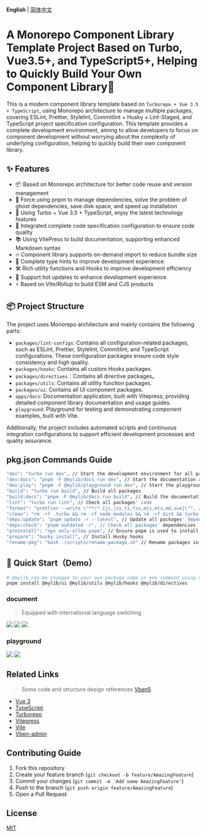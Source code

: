 **English** | [简体中文](./README.zh-CN.md)

# A Monorepo Component Library Template Project Based on Turbo, Vue3.5+, and TypeScript5+, Helping to Quickly Build Your Own Component Library🚀

This is a modern component library template based on `Turborepo + Vue 3.5 + TypeScript`, using Monorepo architecture to manage multiple packages, covering ESLint, Prettier, Stylelint, Commitlint + Husky + Lint-Staged, and TypeScript project specification configuration. This template provides a complete development environment, aiming to allow developers to focus on component development without worrying about the complexity of underlying configuration, helping to quickly build their own component library.

## ✨ Features

- 📦 Based on Monorepo architecture for better code reuse and version management
- 🚫 Force using pnpm to manage dependencies, solve the problem of ghost dependencies, save disk space, and speed up installation
- 🚀 Using Turbo + Vue 3.5 + TypeScript, enjoy the latest technology features
- 🎨 Integrated complete code specification configuration to ensure code quality
- 📚 Using VitePress to build documentation, supporting enhanced Markdown syntax
- 🔥 Component library supports on-demand import to reduce bundle size
- 🎯 Complete type hints to improve development experience
- 🛠️ Rich utility functions and Hooks to improve development efficiency
- 🔄 Support hot updates to enhance development experience
- ⚡️ Based on Vite/Rollup to build ESM and CJS products

## 📦 Project Structure

The project uses Monorepo architecture and mainly contains the following parts:

- `packages/lint-configs`: Contains all configuration-related packages, such as ESLint, Prettier, Stylelint, Commitlint, and TypeScript configurations. These configuration packages ensure code style consistency and high quality.
- `packages/hooks`: Contains all custom Hooks packages.
- `packages/directives`：Contains all directive packages。
- `packages/utils`: Contains all utility function packages.
- `packages/ui`: Contains all UI component packages.
- `apps/docs`: Documentation application, built with Vitepress, providing detailed component library documentation and usage guides.
- `playground`: Playground for testing and demonstrating component examples, built with Vite.

Additionally, the project includes automated scripts and continuous integration configurations to support efficient development processes and quality assurance.

## pkg.json Commands Guide

```bash
"dev": "turbo run dev", // Start the development environment for all packages
"dev:docs": "pnpm -F @mylib/docs run dev", // Start the documentation application
"dev:play": "pnpm -F @mylib/playground run dev", // Start the playground
"build": "turbo run build", // Build all packages
"build:docs": "pnpm -F @mylib/docs run build", // Build the documentation application
"lint": "turbo run lint", // Check all packages' code
"format": "prettier --write \"**/*.{js,jsx,ts,tsx,mjs,mts,md,vue}\"", // Format all packages' code
"clean": "rm -rf .turbo && rm -rf node_modules && rm -rf dist && turbo run clean", // Clean all packages
"deps:update": "pnpm update -r --latest", // Update all packages' dependencies
"deps:check": "pnpm outdated -r", // Check all packages' dependencies
"preinstall": "npx only-allow pnpm", // Ensure pnpm is used to install dependencies
"prepare": "husky install", // Install Husky hooks
"rename-pkg": "bash ./scripts/rename-package.sh" // Rename packages in one go, e.g., @mylib -> @vue3-lib
```

## 🚀 Quick Start（Demo）

```bash
# @mylib can be changed to your own package name in one command using rename-pkg, e.g., @vue3-lib
pnpm install @mylib/ui @mylib/utils @mylib/hooks @mylib/directives
```

### document

> Equipped with international language switching

![](https://huangmingfu.github.io/drawing-bed/images/pic-go/202411271628842.png)
![](https://huangmingfu.github.io/drawing-bed/images/pic-go/202411271629728.png)
![](https://huangmingfu.github.io/drawing-bed/images/pic-go/202411271629672.png)

### playground

![](https://huangmingfu.github.io/drawing-bed/images/pic-go/202411271630381.png)
![](https://huangmingfu.github.io/drawing-bed/images/pic-go/202411271631563.png)

## Related Links

> Some code and structure design references [Vben5](https://github.com/vbenjs/vue-vben-admin)

- [Vue 3](https://vuejs.org/)
- [TypeScript](https://www.typescriptlang.org/)
- [Turborepo](https://turbo.build/repo)
- [Vitepress](https://vitepress.dev/)
- [Vite](https://vitejs.dev/)
- [Vben-admin](https://github.com/vbenjs/vue-vben-admin)

## Contributing Guide

1. Fork this repository
2. Create your feature branch (`git checkout -b feature/AmazingFeature`)
3. Commit your changes (`git commit -m 'Add some AmazingFeature'`)
4. Push to the branch (`git push origin feature/AmazingFeature`)
5. Open a Pull Request

## License

[MIT](LICENSE)
